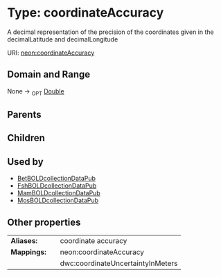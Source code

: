 
# Type: coordinateAccuracy


A decimal representation of the precision of the coordinates given in the decimalLatitude and decimalLongitude

URI: [neon:coordinateAccuracy](https://data.neonscience.org/coordinateAccuracy)


## Domain and Range

None ->  <sub>OPT</sub> [Double](types/Double.md)

## Parents


## Children


## Used by

 * [BetBOLDcollectionDataPub](BetBOLDcollectionDataPub.md)
 * [FshBOLDcollectionDataPub](FshBOLDcollectionDataPub.md)
 * [MamBOLDcollectionDataPub](MamBOLDcollectionDataPub.md)
 * [MosBOLDcollectionDataPub](MosBOLDcollectionDataPub.md)

## Other properties

|  |  |  |
| --- | --- | --- |
| **Aliases:** | | coordinate accuracy |
| **Mappings:** | | neon:coordinateAccuracy |
|  | | dwc:coordinateUncertaintyInMeters |

